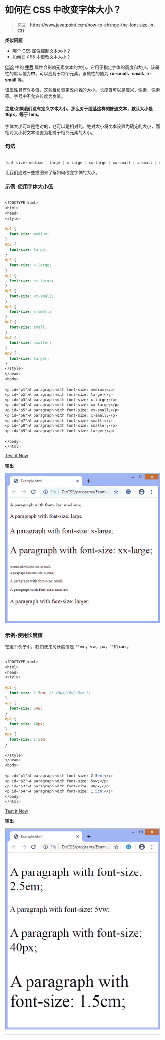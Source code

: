 # 如何在 CSS 中改变字体大小？

> 原文：<https://www.javatpoint.com/how-to-change-the-font-size-in-css>

**类似问题**

*   哪个 CSS 属性控制文本大小？
*   如何在 CSS 中更改文本大小？

[CSS](https://www.javatpoint.com/css-tutorial) 中的 **[字号](https://www.javatpoint.com/css-font-size)** 属性会影响元素文本的大小。它用于指定字体的高度和大小。该属性的默认值为**中**，可以应用于每个元素。该属性的值为 **xx-small、small、x-small** 等。

该属性具有许多值，这些值负责更改内容的大小。长度值可以是厘米、像素、像素等。字号中不允许长度为负值。

#### 注意:如果我们没有定义字体大小，那么对于[段落](https://www.javatpoint.com/html-paragraph)这样的普通文本，默认大小是 16px，等于 1em。

字体大小可以是绝对的，也可以是相对的。绝对大小将文本设置为确定的大小，而相对大小将文本设置为相对于相邻元素的大小。

### 句法

```css

font-size: medium | large | x-large | xx-large | xx-small | x-small | small |smaller| larger | length;

```

让我们通过一些插图来了解如何改变字体的大小。

### 示例-使用字体大小值

```css

<!DOCTYPE html>  
<html>  
<head>  
<style>  

#p1 {  
  font-size: medium;  
}  
#p2 {  
  font-size: large;  
}
#p3 {  
  font-size: x-large;  
}  
#p4 {  
  font-size: xx-large;  
}  
#p5 {  
  font-size: xx-small;  
}  
#p6 {  
  font-size: x-small;  
}
#p7 {  
  font-size: small;  
}    
#p8 {  
  font-size: smaller;  
}    
#p9 {  
  font-size: larger;  
}        
</style>  
</head>  
<body>  

<p id="p1">A paragraph with font-size: medium;</p>  
<p id="p2">A paragraph with font-size: large;</p>  
<p id="p3">A paragraph with font-size: x-large;</p>  
<p id="p4">A paragraph with font-size: xx-large;</p>  
<p id="p5">A paragraph with font-size: xx-small;</p>  
<p id="p6">A paragraph with font-size: x-small;</p>  
<p id="p7">A paragraph with font-size: small;</p>  
<p id="p8">A paragraph with font-size: smaller;</p>  
<p id="p9">A paragraph with font-size: larger;</p>  

</body>  
</html>

```

[Test it Now](https://www.javatpoint.com/oprweb/test.jsp?filename=how-to-change-the-font-size-in-css1)

**输出**

![How to change the font size in CSS](img/b41b06d0d8b1239be009fdc14e30160a.png)

### 示例-使用长度值

在这个例子中，我们使用的长度值是 **em，vw，px，**和 **cm** 。

```css

<!DOCTYPE html>  
<html>  
<head>  
<style>  

#p1 {  
  font-size: 2.5em; /* 40px/16=2.5em */  
}  
#p2 {  
  font-size: 5vw;  
}
#p3 {  
  font-size: 40px;  
}  
#p4 {  
  font-size: 1.5cm;  
}  

</style>  
</head>  
<body>  

<p id="p1">A paragraph with font-size: 2.5em;</p>  
<p id="p2">A paragraph with font-size: 5vw;</p>  
<p id="p3">A paragraph with font-size: 40px;</p>  
<p id="p4">A paragraph with font-size: 1.5cm;</p>    
</body>  
</html>

```

[Test it Now](https://www.javatpoint.com/oprweb/test.jsp?filename=how-to-change-the-font-size-in-css2)

**输出**

![How to change the font size in CSS](img/1e54b833a39a6fe7b23f68b2065d9106.png)

* * *